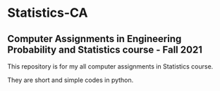 # Statistics-CA
## Computer Assignments in Engineering Probability and Statistics course - Fall 2021

This repository is for my all computer assignments in Statistics course.

They are short and simple codes in python.
